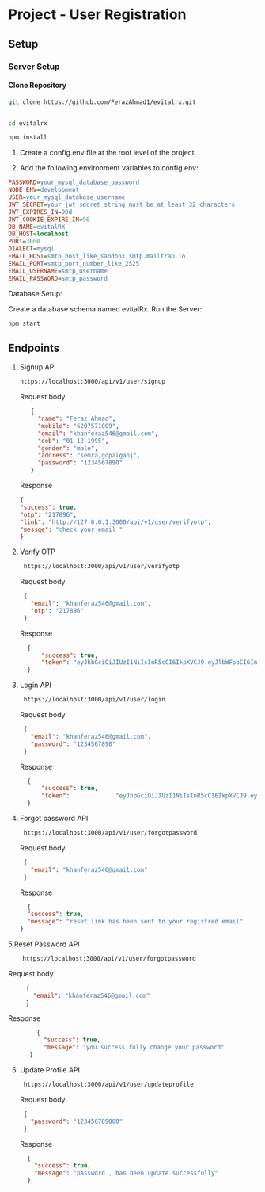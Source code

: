 # Project - User Registration

## Setup

### Server Setup

#### Clone Repository

```bash
git clone https://github.com/FerazAhmad1/evitalrx.git


cd evitalrx
```

```bash
npm install
```

1. Create a config.env file at the root level of the project.

2. Add the following environment variables to config.env:

```ini
PASSWORD=your_mysql_database_password
NODE_ENV=development
USER=your_mysql_database_username
JWT_SECRET=your_jwt_secret_string_must_be_at_least_32_characters
JWT_EXPIRES_IN=90d
JWT_COOKIE_EXPIRE_IN=90
DB_NAME=evitalRX
DB_HOST=localhost
PORT=3000
DIALECT=mysql
EMAIL_HOST=smtp_host_like_sandbox.smtp.mailtrap.io
EMAIL_PORT=smtp_port_number_like_2525
EMAIL_USERNAME=smtp_username
EMAIL_PASSWORD=smtp_password
```

Database Setup:

Create a database schema named evitalRx.
Run the Server:

```bash
npm start

```

## Endpoints

1. Signup API
   ```bash
   https://localhost:3000/api/v1/user/signup
   ```
   Request body
   
   ```json
      {
        "name": "Feraz Ahmad",
        "mobile": "6207571009",
        "email": "khanferaz546@gmail.com",
        "dob": "01-12-1995",
        "gender": "male",
        "address": "semra,gopalganj",
        "password": "1234567890"
      }
    ```
    Response

    ```json
    {
    "success": true,
    "otp": "217896",
    "link": "http://127.0.0.1:3000/api/v1/user/verifyotp",
    "messge": "check your email "
    }
    ```
  2. Verify OTP
     ```bash
      https://localhost:3000/api/v1/user/verifyotp
     ```
     Request body
     
       ```json
        {
          "email": "khanferaz546@gmail.com",
          "otp": "217896"
        }
       ```
    
      Response
    
      ```json
        {
            "success": true,
            "token": "eyJhbGciOiJIUzI1NiIsInR5cCI6IkpXVCJ9.eyJlbWFpbCI6ImtoYW5mZXJhejU0NkBnbWFpbC5jb20iLCJpYXQiOjE3MTg2ODM1MTAsImV4cCI6MTcyNjQ1OTUxMH0.2JFR3BKs1uaqJL03F2_PIvxhYXcaVP9mDEmkS4yugh8"
        }
      ```


  3. Login API
     ```bash
      https://localhost:3000/api/v1/user/login
     ```

      Request body
     
       ```json
        {
          "email": "khanferaz546@gmail.com",
          "password": "1234567890"
        }
       ```
    
      Response
    
      ```json
        {
            "success": true,
            "token":             "eyJhbGciOiJIUzI1NiIsInR5cCI6IkpXVCJ9.eyJlbWFpbCI6ImtoYW5mZXJhejU0NkBnbWFpbC5jb20iLCJpYXQiOjE3MTg2ODM1MTAsImV4cCI6MTcyNjQ1OTUxMH0.2JFR3BKs1uaqJL03F2_PIvxhYXcaVP9mDEmkS4yugh8"
        }
      ```

  4. Forgot password API
     ```bash
      https://localhost:3000/api/v1/user/forgotpassword
     ```
     Request body
     
       ```json
        {
          "email": "khanferaz546@gmail.com"
        }
       ```
    
      Response
    
      ```json
        {
        "success": true,
        "message": "reset link has been sent to your registred email"
      }
      ```
  5.Reset Password API
  ```bash
      https://localhost:3000/api/v1/user/forgotpassword
  ```
   Request body
     
   ```json
        {
          "email": "khanferaz546@gmail.com"
        }
   ```
    
   Response
    
   ```json
           {
             "success": true,
             "message": "you success fully change your password"
         }
   ```
  5. Update Profile API
     ```bash
      https://localhost:3000/api/v1/user/updateprofile
     ```
     Request body
     
       ```json
        {
          "password": "123456789000"
        }
       ```
    
      Response
    
      ```json
        {
          "success": true,
          "message": "password , has been update successfully"
        }
      ```
